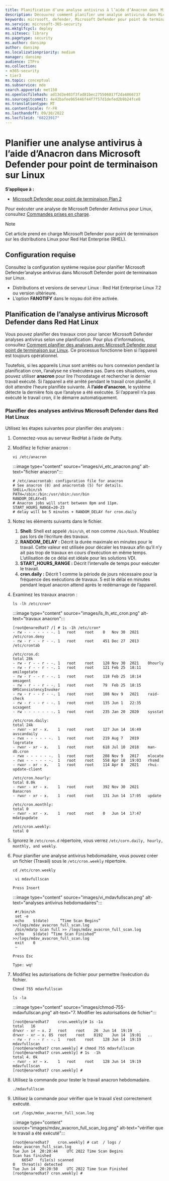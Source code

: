 ```yaml
---
title: Planification d’une analyse antivirus à l’aide d’Anacron dans Microsoft Defender pour point de terminaison sur Linux
description: Découvrez comment planifier une analyse antivirus dans Microsoft Defender pour point de terminaison sur Linux pour une meilleure protection des ressources de votre organisation.
keywords: microsoft, defender, Microsoft Defender pour point de terminaison, linux, analyses, antivirus, microsoft defender pour point de terminaison sur linux
ms.service: microsoft-365-security
ms.mktglfcycl: deploy
ms.sitesec: library
ms.pagetype: security
ms.author: dansimp
author: dansimp
ms.localizationpriority: medium
manager: dansimp
audience: ITPro
ms.collection:
- m365-security
- tier3
ms.topic: conceptual
ms.subservice: mde
search.appverid: met150
ms.openlocfilehash: ad13d3e403f3fad81bec275506017f2da4066737
ms.sourcegitcommit: 4e42bafee965446f44f7f57d1defed2b9b24fce8
ms.translationtype: MT
ms.contentlocale: fr-FR
ms.lasthandoff: 09/30/2022
ms.locfileid: "68223917"
---
```

# <a name="schedule-an-antivirus-scan-using-anacron-in-microsoft-defender-for-endpoint-on-linux"></a>Planifier une analyse antivirus à l’aide d’Anacron dans Microsoft Defender pour point de terminaison sur Linux

**S’applique à :**
- [Microsoft Defender pour point de terminaison Plan 2](https://go.microsoft.com/fwlink/p/?linkid=2154037)


Pour exécuter une analyse de Microsoft Defender Antivirus pour Linux, consultez [Commandes prises en charge](/microsoft-365/security/defender-endpoint/linux-resources#supported-commands).

> [!NOTE]
> Cet article prend en charge Microsoft Defender pour point de terminaison sur les distributions Linux pour Red Hat Enterprise (RHEL).

## <a name="system-requirements"></a>Configuration requise

Consultez la configuration système requise pour planifier Microsoft Defender’analyse antivirus dans Microsoft Defender point de terminaison sur Linux.

- Distributions et versions de serveur Linux : Red Hat Enterprise Linux 7.2 ou version ultérieure.
- L’option **FANOTIFY** dans le noyau doit être activée.

## <a name="scheduling-microsoft-defender-antivirus-scan-in-red-hat-linux"></a>Planification de l’analyse antivirus Microsoft Defender dans Red Hat Linux

Vous pouvez planifier des travaux cron pour lancer Microsoft Defender analyses antivirus selon une planification. Pour plus d’informations, consultez [Comment planifier des analyses avec Microsoft Defender pour point de terminaison sur Linux](linux-schedule-scan-mde.md). Ce processus fonctionne bien si l’appareil est toujours opérationnel. 

Toutefois, si les appareils Linux sont arrêtés ou hors connexion pendant la planification cron, l’analyse ne s’exécutera pas. Dans ces situations, vous pouvez utiliser **anacron** pour lire l’horodatage et rechercher le dernier travail exécuté. Si l’appareil a été arrêté pendant le travail cron planifié, il doit attendre l’heure planifiée suivante. À **l’aide d’anacron**, le système détecte la dernière fois que l’analyse a été exécutée. Si l’appareil n’a pas exécuté le travail cron, il le démarre automatiquement. 

### <a name="schedule-microsoft-defender-antivirus-scans-in-red-hat-linux"></a>Planifier des analyses antivirus Microsoft Defender dans Red Hat Linux

Utilisez les étapes suivantes pour planifier des analyses :

1. Connectez-vous au serveur RedHat à l’aide de Putty.
1. Modifiez le fichier anacron : 

    ```vi /etc/anacron```

    :::image type="content" source="images/vi_etc_anacron.png" alt-text="fichier anacron":::

    ```
    # /etc/anacrontab: configuration file for anacron
    # See anacron (8) and anacrontab (5) for details.
    SHELL=/bin/sh
    PATH=/sbin:/bin:/usr/sbin:/usr/bin
    RANDOM_DELAY=45
    # Anacron jobs will start between 8pm and 11pm.
    START_HOURS_RANGE=20-23
    # delay will be 5 minutes + RANDOM_DELAY for cron.daily
    ```

1. Notez les éléments suivants dans le fichier.
    1. **Shell:** Shell est appelé ```/bin/sh```, et non comme ```/bin/bash```. N’oubliez pas lors de l’écriture des travaux.
    1. **RANDOM_DELAY :** Décrit la durée maximale en minutes pour le travail. Cette valeur est utilisée pour décaler les travaux afin qu’il n’y ait pas trop de travaux en cours d’exécution en même temps. L’utilisation de ce délai est idéale pour les solutions VDI.
    1. **START_HOURS_RANGE :** Décrit l’intervalle de temps pour exécuter le travail.
    1. **cron.daily :** Décrit 1 comme la période de jours nécessaire pour la fréquence des exécutions de travaux. 5 est le délai en minutes pendant lequel anacron attend après le redémarrage de l’appareil.

1. Examinez les travaux anacron :

    ```ls -lh /etc/cron*```

    :::image type="content" source="images/ls_lh_etc_cron.png" alt-text="travaux anacron":::

    ```
    [root@enaredhat7 /] # 1s -1h /etc/cron*
    - rw - - - - - - -. 1   root    root    0   Nov 30  2021    /etc/cron.deny
    - rw - r - - r - -. 1   root    root    451 Dec 27  2013    /etc/crontab

    /etc/cron.d:
    total 28k
    - rw - r - - r - -. 1   root    root    128 Nov 30  2021    0hourly
    - rw - r - - r - -. 1   root    root    121 Feb 25  18:11   omilogotate
    - rw - r - - r - -. 1   root    root    118 Feb 25  18:14   omsagent
    - rw - r - - r - -. 1   root    root    79  Feb 25  18:15   OMSConsistencyInvoker
    - rw - r - - r - -. 1   root    root    108 Nov 9   2021    raid-check
    - rw - r - - r - -. 1   root    root    135 Jun 1   22:35   scxagent
    - rw - - - - - - -. 1   root    root    235 Jan 20  2020    sysstat

    /etc/cron.daily:
    total 24k
    - rwxr - xr - x.    1   root    root    127 Jun 14  16:49   avscandaily
    - rwx - - - - - -.  1   root    root    219 Aug 7   2019    logrotate
    - rwxr - xr - x.    1   root    root    618 Jul 10  2018    man-db.cron
    - rwx - - - - - -.  1   root    root    208 Nov 9   2017    mlocate
    - rwx - - - - - -.  1   root    root    558 Apr 18  19:03   rhsmd
    - rwxr - xr - x.    1   root    root    114 Apr 8   2021    rhui-update-client

    /etc/cron.hourly:
    total 8.0k
    - rwxr - xr - x.    1   root    root    392 Nov 30  2021    0anacron
    - rwxr - xr - x.    1   root    root    131 Jun 14  17:05   update

    /etc/cron.monthly:
    total 0
    - rwxr - xr - x.    1   root    root    0   Jun 14  17:47   mdatpupdate
    
    /etc/cron.weekly:
    total 0
    ```

1. Ignorez le ```/etc/cron.d``` répertoire, vous verrez ```/etc/corn.daily, hourly, monthly, and weekly```. 

1. Pour planifier une analyse antivirus hebdomadaire, vous pouvez créer un fichier (Travail) sous le ```/etc/cron.weekly``` répertoire.

    ```cd /etc/cron.weekly```

   ``` vi mdavfullscan```

    ```Press Insert```
    
    :::image type="content" source="images/vi_mdavfullscan.png" alt-text="analyses antivirus hebdomadaires":::

   ```
    #!/bin/sh
    set -e
    echo    $(date)     “Time Scan Begins”  >>/logs/mdav_avacron_full_scan.log
    /bin/mdatp scan full >> /logs/mdav_avacron_full_scan.log
    echo    $(date) “Time Scan Finished”        >>/logs/mdav_avacron_full_scan.log
    exit    0
    ~
    ```

    ```Press Esc```

    ```Type: wq!```

1. Modifiez les autorisations de fichier pour permettre l’exécution du fichier.

    ```Chmod 755 mdavfullscan```

    ```ls -la```

    :::image type="content" source="images/chmod-755-mdavfullscan.png" alt-text="7. Modifier les autorisations de fichier":::

    ```
    [root@enaredhat7    cron.weekly]# 1s -1a
    total   16
    drwxr - xr – x. 2   root    root    26  Jun 14  19:19   .
    drwxr - xr – x. 85  root    root    8192    Jun 14  19:01   ..
    - rw - r - - r - -. 1   root    root    128 Jun 14  19:19   mdavfullscan
    [root@enaredhat7 cron.weekly] # chmod 755 mdavfullscan
    [root@enaredhat7 cron.weekly] # 1s  -1h
    total 4. 0k
    - rwxr - xr – x.    1   root    root    128 Jun 14  19:19   mdavfullscan
    [root@enaredhat7 cron.weekly] #
    ```

1. Utilisez la commande pour tester le travail anacron hebdomadaire.
    
    ```./mdavfullscan```

1. Utilisez la commande pour vérifier que le travail s’est correctement exécuté.

    ```cat /logs/mdav_avacron_full_scan.log```

    :::image type="content" source="images/mdav_avacron_full_scan_log.png" alt-text="vérifier que le travail a été exécuté":::

    ```
    [root@enaredhat7    cron.weekly] # cat  / logs / mdav_avacron_full_scan.log
    Tue Jun 14  20:20:44    UTC 2022 Time Scan Begins
    Scan has finished
        66547   file(s) scanned
    0   threat(s) detected
    Tue Jun 14  20:20:50    UTC 2022 Time Scan Finished
    [root@enaredhat7 cron.weekly] #
    ```
